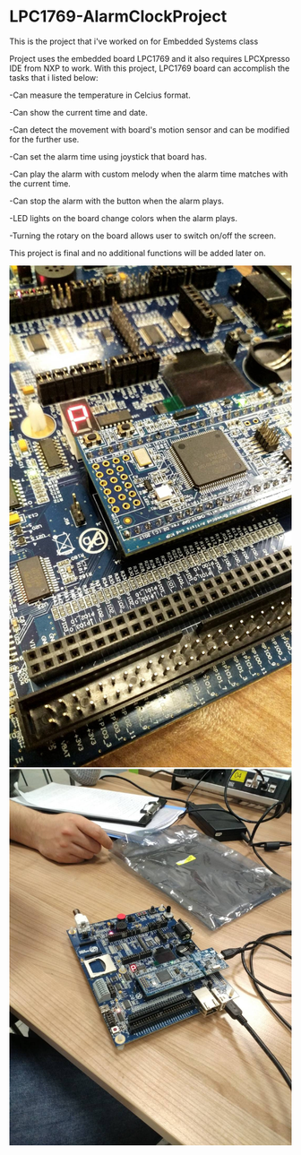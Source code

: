 # LPC1769-AlarmClockProject
This is the project that i've worked on for Embedded Systems class

Project uses the embedded board LPC1769 and it also requires LPCXpresso IDE from NXP to work. 
With this project, LPC1769 board can accomplish the tasks that i listed below:

-Can measure the temperature in Celcius format.

-Can show the current time and date.

-Can detect the movement with board's motion sensor and can be modified for the further use.

-Can set the alarm time using joystick that board has.

-Can play the alarm with custom melody when the alarm time matches with the current time.

-Can stop the alarm with the button when the alarm plays.

-LED lights on the board change colors when the alarm plays.

-Turning the rotary on the board allows user to switch on/off the screen.


This project is final and no additional functions will be added later on. 

![example1](1.jpg)
![example2](2.jpg)
